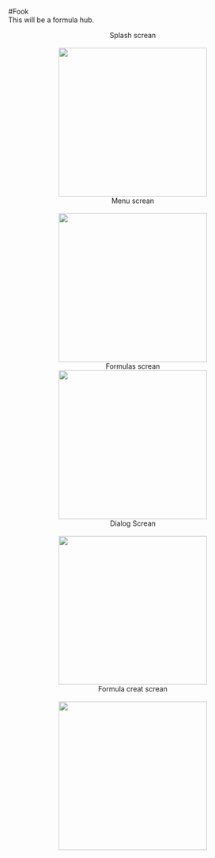 #Fook
<br>
This will be a formula hub.
<p align="center">
Splash screan <br>
<br>
<img src="https://i.imgyukle.com/2018/12/13/Og6iU.jpg" width="300"/>
<br>
Menu screan <br>
  <br>
<img src="https://i.imgyukle.com/2018/12/13/OgMm8.jpg"  width="300"/>
<br>
Formulas screan <br>
<img src="https://i.imgyukle.com/2018/12/13/OgZ6j.jpg" width="300"/>
<br>
Dialog Screan <br>
  <br>
<img src="https://i.imgyukle.com/2018/12/13/Og4Co.jpg" width="300"/>
<br>
Formula creat screan <br>
  <br>
<img src="https://i.imgyukle.com/2018/12/13/OgFTn.jpg"  width="300"/>
</p>
